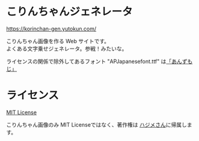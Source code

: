 # こりんちゃんジェネレータ

https://korinchan-gen.yutokun.com/

こりんちゃん画像を作る Web サイトです。  
よくある文字乗せジェネレータ。参戦！みたいな。

ライセンスの関係で除外してあるフォント "APJapanesefont.ttf" は[「あんずもじ」](http://www8.plala.or.jp/p_dolce/site3-1.html)

# ライセンス

[MIT License](LICENSE)

こりんちゃん画像のみ MIT Licenseではなく、著作権は [ハジメさん](https://twitter.com/x_hjm_x)に帰属します。
